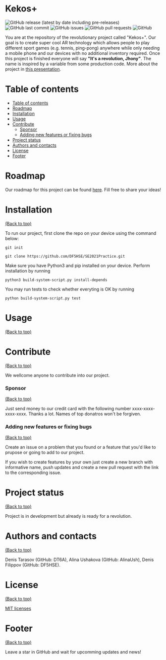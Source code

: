 # Kekos+

<!-- Add buttons here -->

![GitHub release (latest by date including pre-releases)](https://img.shields.io/github/v/release/DF5HSE/SE2021Practice?include_prereleases)
![GitHub last commit](https://img.shields.io/github/last-commit/DF5HSE/SE2021Practice)
![GitHub issues](https://img.shields.io/github/issues-raw/DF5HSE/SE2021Practice)
![GitHub pull requests](https://img.shields.io/github/issues-pr/DF5HSE/SE2021Practice)
![GitHub](https://img.shields.io/github/license/DF5HSE/SE2021Practice)

<!-- Describe your project in brief -->

You are at the repository of the revolutionary project called "Kekos+". Our goal is to create super cool AR technology which allows people to play different sport games (e.g. tennis, ping-pong) anywhere while only needing a mobile phone and our devices with no additional inventory required. Once this project is finished everyone will say **"It's a revolution, Jhony"**. The name is inspired by a variable from some production code. More about the project in [this presentation](https://docs.google.com/presentation/d/1MCz6UrpTSqI-dBRKP3hgpjwFdbOWcO_p6LlD_ICNgVc/edit?usp=sharing).


# Table of contents

- [Table of contents](#table-of-contents)
- [Roadmap](#roadmap)
- [Installation](#installation)
- [Usage](#usage)
- [Contribute](#contribute)
    - [Sponsor](#sponsor)
    - [Adding new features or fixing bugs](#adding-new-features-or-fixing-bugs)
- [Project status](#project-status)
- [Authors and contacts](#authors-and-contacts)
- [License](#license)
- [Footer](#footer)

# Roadmap
Our roadmap for this project can be found [here](https://github.com/DF5HSE/SE2021Practice/projects/1). Fill free to share your ideas!

# Installation
[(Back to top)](#table-of-contents)

To run our project, first clone the repo on your device using the command below:

```git init```

```git clone https://github.com/DF5HSE/SE2021Practice.git```

Make sure you have Python3 and pip installed on your device. Perform installation by running 

```python3 build-system-script.py install-depends```

You may run tests to check whether everyting is OK by running

```python build-system-script.py test```

# Usage
[(Back to top)](#table-of-contents)


# Contribute
[(Back to top)](#table-of-contents)

We wellcome anyone to contribute into our project.

### Sponsor
[(Back to top)](#table-of-contents)

Just send money to our credit card with the following number xxxx-xxxx-xxxx-xxxx. Thanks a lot. Names of top donatros won't be forgiven.

### Adding new features or fixing bugs
[(Back to top)](#table-of-contents)

Create an issue on a problem that you found or a feature that you'd like to prupose or going to add to our project. 

If you wish to create features by your own just create a new branch with informative name, push updates and create a new pull request with the link to the corresponding issue.

# Project status
[(Back to top)](#table-of-contents)

Project is in development but already is ready for a revolution.

# Authors and contacts
[(Back to top)](#table-of-contents)

Denis Tarasov (GitHub: DT6A), Alina Ushakova (GitHub: AlinaUsh), Denis Filippov (GitHub: DF5HSE).

# License
[(Back to top)](#table-of-contents)

[MIT licenses](https://opensource.org/licenses/MIT)

# Footer
[(Back to top)](#table-of-contents)

Leave a star in GitHub and wait for upcomming updates and news!

